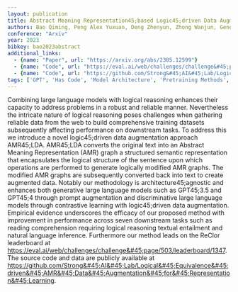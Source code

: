 ```yaml
---
layout: publication
title: Abstract Meaning Representation45;based Logic45;driven Data Augmentation For Logical Reasoning
authors: Bao Qiming, Peng Alex Yuxuan, Deng Zhenyun, Zhong Wanjun, Gendron Gael, Pistotti Timothy, Tan Neset, Young Nathan, Chen Yang, Zhu Yonghua, Denny Paul, Witbrock Michael, Liu Jiamou
conference: "Arxiv"
year: 2023
bibkey: bao2023abstract
additional_links:
  - {name: "Paper", url: "https://arxiv.org/abs/2305.12599"}
  - {name: "Code", url: "https://eval.ai/web/challenges/challenge&#45;page/503/leaderboard/1347"}
  - {name: "Code", url: "https://github.com/Strong&#45;AI&#45;Lab/Logical&#45;Equivalence&#45;driven&#45;AMR&#45;Data&#45;Augmentation&#45;for&#45;Representation&#45;Learning"}
tags: ['GPT', 'Has Code', 'Model Architecture', 'Pretraining Methods', 'Prompting', 'Training Techniques']
---
```

Combining large language models with logical reasoning enhances their capacity to address problems in a robust and reliable manner. Nevertheless the intricate nature of logical reasoning poses challenges when gathering reliable data from the web to build comprehensive training datasets subsequently affecting performance on downstream tasks. To address this we introduce a novel logic45;driven data augmentation approach AMR45;LDA. AMR45;LDA converts the original text into an Abstract Meaning Representation (AMR) graph a structured semantic representation that encapsulates the logical structure of the sentence upon which operations are performed to generate logically modified AMR graphs. The modified AMR graphs are subsequently converted back into text to create augmented data. Notably our methodology is architecture45;agnostic and enhances both generative large language models such as GPT45;3.5 and GPT45;4 through prompt augmentation and discriminative large language models through contrastive learning with logic45;driven data augmentation. Empirical evidence underscores the efficacy of our proposed method with improvement in performance across seven downstream tasks such as reading comprehension requiring logical reasoning textual entailment and natural language inference. Furthermore our method leads on the ReClor leaderboard at https://eval.ai/web/challenges/challenge&#45;page/503/leaderboard/1347. The source code and data are publicly available at https://github.com/Strong&#45;AI&#45;Lab/Logical&#45;Equivalence&#45;driven&#45;AMR&#45;Data&#45;Augmentation&#45;for&#45;Representation&#45;Learning.
